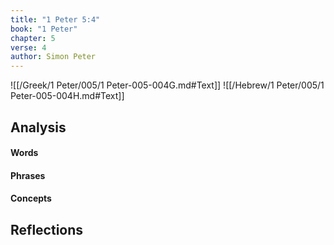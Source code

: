 ```yaml
---
title: "1 Peter 5:4"
book: "1 Peter"
chapter: 5
verse: 4
author: Simon Peter
---
```

![[/Greek/1 Peter/005/1 Peter-005-004G.md#Text]]
![[/Hebrew/1 Peter/005/1 Peter-005-004H.md#Text]]

## Analysis

#### Words

#### Phrases

#### Concepts

## Reflections
